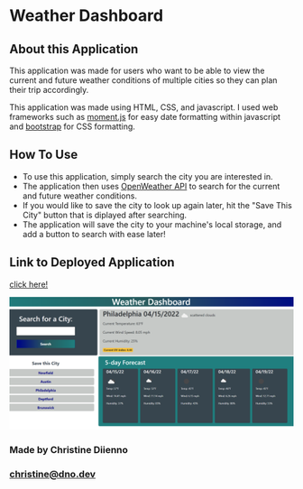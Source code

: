 # Weather Dashboard

## About this Application

This application was made for users who want to be able to view the current and future weather conditions of multiple cities so they can plan their trip accordingly.

This application was made using HTML, CSS, and javascript. I used web frameworks such as [moment.js](https://momentjs.com/) for easy date formatting within javascript and [bootstrap](https://getbootstrap.com/docs/3.4/css/) for CSS formatting.

## How To Use

* To use this application, simply search the city you are interested in.
* The application then uses [OpenWeather API](https://openweathermap.org/api) to search for the current and future weather conditions.
* If you would like to save the city to look up again later, hit the "Save This City" button that is diplayed after searching.
* The application will save the city to your machine's local storage, and add a button to search with ease later!

## Link to Deployed Application
[click here!](https://mrsdno.github.io/weather-dashboard/)

![screenshot](./assets/img/screenshot.png)


### Made by Christine Diienno 
### [christine@dno.dev](mailto: "christine@dno.dev")
